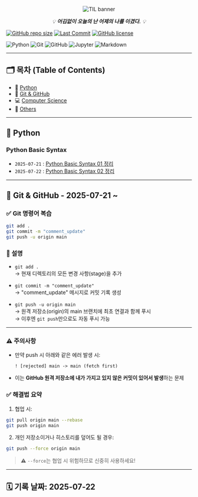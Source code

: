 <p align="center">
  <img src="https://capsule-render.vercel.app/api?type=waving&color=0:5DADE2,100:2980B9&height=200&section=header&text=Today%20I%20Learned%20(TIL)&fontSize=40&fontColor=ffffff&fontAlignY=40&desc=하루하루%20배움을%20기록하며%20성장하기&descSize=20&descAlign=65" alt="TIL banner"/>
</p>

<p align="center">
  <i>💡 <b>어김없이 오늘의 난 어제의 나를 이겼다.</b> 💡</i>
</p>

[![GitHub repo size](https://img.shields.io/github/repo-size/0l70/TIL?color=blue)](https://github.com/0l70/TIL)
[![Last Commit](https://img.shields.io/github/last-commit/0l70/TIL?color=green)](https://github.com/0l70/TIL)
[![GitHub license](https://img.shields.io/github/license/0l70/TIL)](https://github.com/0l70/TIL/blob/main/LICENSE)

<!-- 기술 스택 뱃지 -->
![Python](https://img.shields.io/badge/Python-3776AB?style=flat-square&logo=python&logoColor=white)
![Git](https://img.shields.io/badge/Git-F05032?style=flat-square&logo=git&logoColor=white)
![GitHub](https://img.shields.io/badge/GitHub-181717?style=flat-square&logo=github&logoColor=white)
![Jupyter](https://img.shields.io/badge/Jupyter-F37626?style=flat-square&logo=jupyter&logoColor=white)
![Markdown](https://img.shields.io/badge/Markdown-000000?style=flat-square&logo=markdown&logoColor=white)

---

## 🗂️ 목차 (Table of Contents)

- 🐍 [Python](#python)
- 🧰 [Git & GitHub](#git--github)
- 💻 [Computer Science](#computer-science)
- 📝 [Others](#others)

---

## 🐍 Python

### Python Basic Syntax
- `2025-07-21` : [Python Basic Syntax 01 정리](./Python_Study/day01.ipynb)
- `2025-07-22` : [Python Basic Syntax 02 정리](./Python_Study/day02.ipynb)

---

## 🧰 Git & GitHub - 2025-07-21 ~

### ✅ Git 명령어 복습

```bash
git add .
git commit -m "comment_update"
git push -u origin main
```

### 📌 설명

- `git add .`  
  → 현재 디렉토리의 모든 변경 사항(stage)을 추가

- `git commit -m "comment_update"`  
  → "comment_update" 메시지로 커밋 기록 생성

- `git push -u origin main`  
  → 원격 저장소(origin)의 main 브랜치에 최초 연결과 함께 푸시  
  → 이후엔 `git push`만으로도 자동 푸시 가능

---

### ⚠️ 주의사항

- 만약 push 시 아래와 같은 에러 발생 시:

  ```
  ! [rejected] main -> main (fetch first)
  ```

- 이는 **GitHub 원격 저장소에 내가 가지고 있지 않은 커밋이 있어서 발생**하는 문제

### ✅ 해결법 요약

1. 협업 시:  
```bash
git pull origin main --rebase
git push origin main
```

2. 개인 저장소이거나 히스토리를 덮어도 될 경우:  
```bash
git push --force origin main
```

> ⚠️ `--force`는 협업 시 위험하므로 신중히 사용하세요!

---

## 🗓️ 기록 날짜: 2025-07-22
